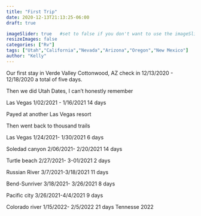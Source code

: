 ```yaml
---
title: "First Trip"
date: 2020-12-13T21:13:25-06:00
draft: true

imageSlider: true   #set to false if you don't want to use the imageSlider but a featuredImage
resizeImages: false
categories: ["Rv"]
tags: ["Utah","California","Nevada","Arizona","Oregon","New Mexico"]
author: "Kelly"
---
```




Our first stay in Verde Valley Cottonwood, AZ check in 12/13/2020 - 12/18/2020 a total of five days.

Then we did Utah Dates, I can’t honestly remember

Las Vegas 1/02/2021 - 1/16/2021 14 days

Payed at another Las Vegas resort

Then went back to thousand trails

Las Vegas 1/24/2021- 1/30/2021 6 days

Soledad canyon 2/06/2021- 2/20/2021 14 days

Turtle beach 2/27/2021- 3-01/2021 2 days

Russian River 3/7/2021-3/18/2021 11 days

Bend-Sunriver 3/18/2021- 3/26/2021 8 days

Pacific city 3/26/2021-4/4/2021 9 days

Colorado river 1/15/2022- 2/5/2022 21 days
Tennesse 2022

